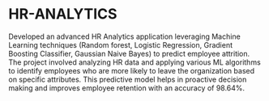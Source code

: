 # HR-ANALYTICS
Developed an advanced HR Analytics application leveraging Machine Learning techniques (Random forest, Logistic Regression, Gradient Boosting Classifier, Gaussian Naive Bayes) to predict employee attrition. The project involved analyzing HR data and applying various ML algorithms to identify employees who are more likely to leave the organization based on specific attributes. This predictive model helps in proactive decision making and improves employee retention with an accuracy of 98.64%.
